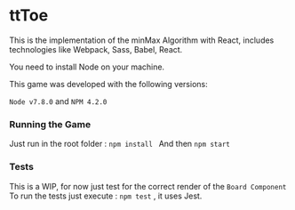 # ttToe
This is the implementation of the minMax Algorithm with React, includes technologies like Webpack, Sass, Babel, React.

You need to install Node on your machine.

This game was developed with the following versions:

`Node v7.8.0` and `NPM 4.2.0`

### Running the Game
Just run in the root folder : 
`npm install `
And then `npm start`

### Tests
This is a WIP, for now just test for the correct render of the `Board Component` To run the tests just execute : 
`npm test` , it uses Jest.
